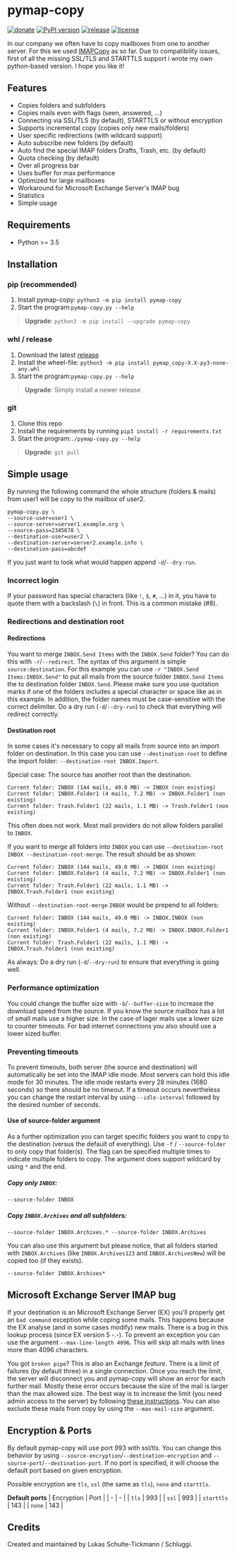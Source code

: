 # pymap-copy
[![donate](https://img.shields.io/badge/donate-PayPal-blue.svg)](https://www.paypal.com/cgi-bin/webscr?cmd=_s-xclick&hosted_button_id=KPG2MY37LCC24&source=url)
[![PyPI version](https://badge.fury.io/py/pymap-copy.svg)](https://badge.fury.io/py/pymap-copy)
[![release](https://img.shields.io/github/v/release/schluggi/pymap-copy.svg)](https://github.com/Schluggi/pymap-copy/releases/latest)
[![license](https://img.shields.io/badge/license-MIT-yellow.svg)](https://github.com/Schluggi/pymap-copy/blob/master/LICENSE.txt)

In our company we often have to copy mailboxes from one to another server. For this we used 
[IMAPCopy](http://www.ardiehl.de/imapcopy/) as so far. Due to compatibility issues, first of all the missing 
SSL/TLS and STARTTLS support i wrote my own python-based version. I hope you like it!

## Features
- Copies folders and subfolders
- Copies mails even with flags (seen, answered, ...)
- Connecting via SSL/TLS (by default), STARTTLS or without encryption
- Supports incremental copy (copies only new mails/folders)
- User specific redirections (with wildcard support)
- Auto subscribe new folders (by default)
- Auto find the special IMAP folders Drafts, Trash, etc. (by default)  
- Quota checking (by default)
- Over all progress bar
- Uses buffer for max performance
- Optimized for large mailboxes
- Workaround for Microsoft Exchange Server's IMAP bug 
- Statistics
- Simple usage
    
## Requirements
- Python >= 3.5

## Installation
### pip (recommended)
1. Install pymap-copy: `python3 -m pip install pymap-copy`
2. Start the program:`pymap-copy.py --help`
> **Upgrade**: `python3 -m pip install --upgrade pymap-copy`

### whl / release
1. Download the latest [release](https://github.com/Schluggi/pymap-copy/releases/latest)
2. Install the wheel-file: `python3 -m pip install pymap_copy-X.X-py3-none-any.whl`
3. Start the program:`pymap-copy.py --help`
> **Upgrade**: Simply install a newer release
 
### git
1. Clone this repo
2. Install the requirements by running `pip3 install -r requirements.txt` 
3. Start the program:`./pymap-copy.py --help` 
> **Upgrade**: `git pull`

## Simple usage
By running the following command the whole structure (folders & mails) from user1 will be copy to the mailbox of user2. 
```
pymap-copy.py \
--source-user=user1 \
--source-server=server1.example.org \
--source-pass=2345678 \
--destination-user=user2 \
--destination-server=server2.example.info \
--destination-pass=abcdef
```
If you just want to look what would happen append `-d`/`--dry-run`.

### Incorrect login
If your password has special characters (like `!`, `$`, `#`, ...) in it, you have to quote them with a backslash (`\`)
in front. This is a common mistake (#8).

### Redirections and destination root
#### Redirections
You want to merge `INBOX.Send Items` with the `INBOX.Send` folder? You can do this with `-r`/`--redirect`.
The syntax of this argument is simple `source:destination`. For this example you can use 
`-r "INBOX.Send Items:INBOX.Send"` to put all mails from the source folder `INBOX.Send Items` the to destination folder 
`INBOX.Send`. Please make sure you use quotation marks if one of the folders includes a special character or space like 
as in this example. In addition, the folder names must be case-sensitive with the correct delimiter. Do a dry run 
(`-d`/`--dry-run`) to check that everything will redirect correctly. 

#### Destination root
In some cases it's necessary to copy all mails from source into an import folder on destination. In this case you can 
use `--destination-root` to define the import folder: `--destination-root INBOX.Import`. 

Special case: The source has another root than the destination.
```
Current folder: INBOX (144 mails, 49.0 MB) -> INBOX (non existing)
Current folder: INBOX.Folder1 (4 mails, 7.2 MB) -> INBOX.Folder1 (non existing)
Current folder: Trash.Folder1 (22 mails, 1.1 MB) -> Trash.Folder1 (non existing)
``` 
This often does not work. Most mail providers do not allow folders parallel to `INBOX`. 

If you want to merge all folders into `INBOX` you can use `--destination-root INBOX --destination-root-merge`. The 
result should be as shown:
```
Current folder: INBOX (144 mails, 49.0 MB) -> INBOX (non existing)
Current folder: INBOX.Folder1 (4 mails, 7.2 MB) -> INBOX.Folder1 (non existing)
Current folder: Trash.Folder1 (22 mails, 1.1 MB) -> INBOX.Trash.Folder1 (non existing)
```

Without `--destination-root-merge` `INBOX` would be prepend to all folders:
```
Current folder: INBOX (144 mails, 49.0 MB) -> INBOX.INBOX (non existing)
Current folder: INBOX.Folder1 (4 mails, 7.2 MB) -> INBOX.INBOX.Folder1 (non existing)
Current folder: Trash.Folder1 (22 mails, 1.1 MB) -> INBOX.Trash.Folder1 (non existing)
```

As always: Do a dry run (`-d`/`--dry-run`) to ensure that everything is going well. 


### Performance optimization
You could change the buffer size with `-b`/`--buffer-size` to increase the download speed from the source. 
If you know the source mailbox has a lot of small mails use a higher size. In the case of lager mails use a lower size 
to counter timeouts. For bad internet connections you also should use a lower sized buffer.

### Preventing timeouts
To prevent timeouts, both server (the source and destination) will automatically be set into the IMAP idle mode. Most 
servers can hold this idle mode for 30 minutes. The idle mode restarts every 28 minutes (1680 seconds) so there should 
be no timeout. If a timeout occurs nevertheless you can change the restart interval by using `--idle-interval` followed
by the desired number of seconds.

#### Use of source-folder argument
As a further optimization you can target specific folders you want to copy to the destination (versus the default of 
everything). Use `-f` / `--source-folder` to only copy that folder(s). The flag can be specified multiple times to
indicate multiple folders to copy. The argument does support wildcard by using `*` and the end.

##### Copy only `INBOX`:
```
--source-folder INBOX 
```

##### Copy `INBOX.Archives` and all subfolders:
```
--source-folder INBOX.Archives.* --source-folder INBOX.Archives
```

You can also use this argument but please notice, that all folders started with `INBOX.Archives` (like 
`INBOX.Archives123` and `INBOX.ArchivesNew`) will be copied too (if they exists).
```
--source-folder INBOX.Archives*
``` 

## Microsoft Exchange Server IMAP bug 
If your destination is an Microsoft Exchange Server (EX) you'll properly get an `bad command` exception while coping 
some mails. This happens because the EX analyse (and in some cases modify) new mails. There is a bug in this lookup
process (since EX version 5 -.-). To prevent an exception you can use the argument `--max-line-length 4096`. This will 
skip all mails with lines more than 4096 characters.

You got `broken pipe`? This is also an Exchange *feature*. There is a limit of failures (by default three) in 
a single connection. Once you reach the limit, the server will disconnect you and pymap-copy will show an error for 
each further mail. Mostly these error occurs because the size of the mail is larger than the max allowed size. The
best way is to increase the limit (you need admin access to the server) by following
[these instructions](https://docs.microsoft.com/en-us/exchange/mail-flow/message-size-limits?view=exchserver-2019).
You can also exclude these mails from copy by using the `--max-mail-size` argument.


## Encryption & Ports
By default pymap-copy will use port 993 with ssl/tls. 
You can change this behavior by using `--source-encryption`/`--destination-encryption` and 
`--source-port`/`--destination-port`. If no port is specified, it will choose the default port based on given 
encryption.

Possible encryption are `tls`, `ssl` (the same as `tls`), `none` and `starttls`.

**Default ports**
| Encryption | Port | 
| - | - |
| `tls` | 993 |
| `ssl` | 993 |
| `starttls` | 143 |
| `none` | 143 | 

  
## Credits 
Created and maintained by Lukas Schulte-Tickmann / Schluggi.

